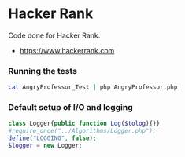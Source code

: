# Hacker Rank
Code done for Hacker Rank. 
* https://www.hackerrank.com

### Running the tests
```bash
cat AngryProfessor_Test | php AngryProfessor.php
```

### Default setup of I/O and logging
```php
class Logger{public function Log($tolog){}}
#require_once("../Algorithms/Logger.php");
define("LOGGING", false);
$logger = new Logger;
```